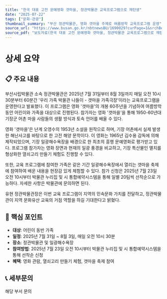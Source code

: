 ```yaml
---
title: "한국 대표 고전 문예영화 갯마을, 정관박물관 교육프로그램으로 재탄생"
date: "2025-07-22"
tags: ["문화·관광"]
thumbnail_summary: "부산 정관박물관, 영화 갯마을 주제로 여름방학 교육프로그램 운영"
source_url: "https://www.busan.go.kr/nbtnewsBU/1690029?curPage=1&srchBeginDt=&srchEndDt=&srchKey=&srchText="
source_pdf: "보도자료(한국 대표 고전 문예영화 갯마을, 정관박물관 교육프로그램으로 재탄생).pdf"
---
```


# 상세 요약

## 📋 주요 내용
부산시립박물관 소속 정관박물관은 2025년 7월 31일부터 8월 3일까지 매일 오전 10시 30분부터 60분간 '우리 가족 박물관 나들이 - 갯마을 가족극장'이라는 교육프로그램을 운영한다고 발표했다. 이 프로그램은 영화 '갯마을'의 개봉 60주년을 기념하여 여름방학 동안 어린이와 가족을 대상으로 진행된다. 참가자는 영화 '갯마을'을 통해 1950-60년대 기장군 어촌 마을 사람들의 생활 방식과 토속 언어를 배울 수 있다.

영화 '갯마을'은 난계 오영수의 1953년 소설을 원작으로 하며, 기장 어촌에서 실제 발생한 해난사고를 바탕으로 한 고전 해양 문학이다. 이 영화는 1965년 김수용 감독에 의해 제작되었으며, 기장 일광해수욕장을 배경으로 한 최초의 흥행 문예영화로 평가받고 있다. 프로그램 참가자는 영화 장면과 현재의 일광 풍경을 비교하고, 기장 특산물인 멸치를 형상화한 열쇠고리 만들기 체험도 진행할 수 있다.

또한, 교육 프로그램에 참여한 가족은 같은 기간 일광해수욕장에서 열리는 갯마을 축제에 참여하여 배운 내용을 현장감 있게 체험할 수 있다. 참가 신청은 2025년 7월 23일 오전 10시부터 박물관 누리집 및 시 통합예약시스템을 통해 일별 20팀씩 선착순으로 가능하다. 자세한 사항은 박물관에 문의하면 된다.

유현 정관박물관장은 이번 교육 프로그램이 지역의 민속문화 가치를 전달하고, 정관박물관이 지역 문화유산 교육의 거점 역할을 하길 기대한다고 밝혔다.

## 🎯 핵심 포인트
- **대상**: 어린이 동반 가족
- **일정**: 2025년 7월 31일 ~ 8월 3일, 매일 오전 10시 30분
- **장소**: 정관박물관 및 일광해수욕장
- **참여방법**: 2025년 7월 23일 오전 10시부터 박물관 누리집 및 시 통합예약시스템을 통해 선착순 신청
- **혜택**: 영화 관람, 열쇠고리 만들기 체험, 갯마을 축제 참여

## 📞 세부문의
해당 부서 문의